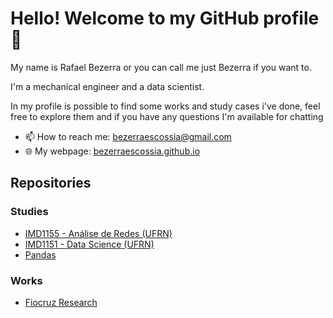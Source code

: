 # Hello! Welcome to my GitHub profile 👋
My name is Rafael Bezerra or you can call me just Bezerra if you want to. 

I'm a mechanical engineer and a data scientist.

In my profile is possible to find some works and study cases i've done, feel free to explore them and if you have any questions I'm available for chatting

- 📫 How to reach me: bezerraescossia@gmail.com
- 🌐 My webpage: [bezerraescossia.github.io](https://bezerraescossia.github.io)

## Repositories
### Studies
- [IMD1155 - Análise de Redes (UFRN)](https://github.com/bezerraescossia/network-analysis)
- [IMD1151 - Data Science (UFRN)](https://github.com/bezerraescossia/imd-data-science)
- [Pandas](https://github.com/bezerraescossia/pandas)

### Works
- [Fiocruz Research](https://github.com/bezerraescossia/fiocruz)

<!--
### personal projects
- ...
- ...
- ...

**bezerraescossia/bezerraescossia** is a ✨ _special_ ✨ repository because its `README.md` (this file) appears on your GitHub profile.

Here are some ideas to get you started:

- 🔭 I’m currently working on ...
- 🌱 I’m currently learning ...
- 👯 I’m looking to collaborate on ...
- 🤔 I’m looking for help with ...
- 💬 Ask me about ...
- 📫 How to reach me: ...
- 😄 Pronouns: ...
- ⚡ Fun fact: ...
-->
